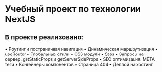 # Учебный проект по технологии NextJS

## В проекте реализовано:
•	Роутинг и постраничная навигация
•	Динамическая маршрутизация
•	useRouter
•	Глобальные стили
•	CSS модули
•	Sass
•	Запросы на сервер. getStaticProps и getServerSideProps
•	SEO оптимизация. META теги
•	Контейнеры компонентов
•	Страница 404
•	Деплой на хостинг
